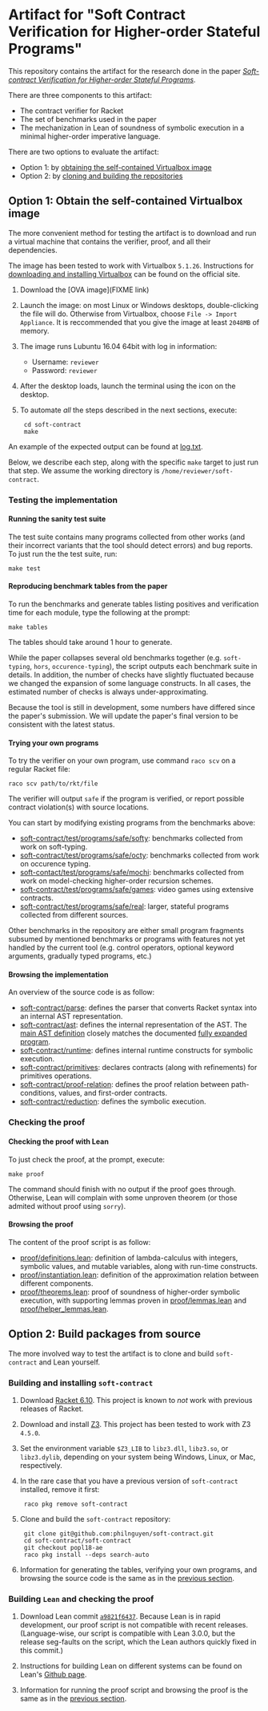 Artifact for "Soft Contract Verification for Higher-order Stateful Programs"
=============================================================

This repository contains the artifact for the research done in the paper
[*Soft-contract Verification for Higher-order Stateful Programs*](https://github.com/philnguyen/soft-contract/blob/popl18-ae/paper/main.pdf).

There are three components to this artifact:

* The contract verifier for Racket
* The set of benchmarks used in the paper
* The mechanization in Lean of soundness of symbolic execution
  in a minimal higher-order imperative language.
  
There are two options to evaluate the artifact:

* Option 1: by [obtaining the self-contained Virtualbox image](#option-1-obtain-the-self-contained-virtualbox-image)
* Option 2: by [cloning and building the repositories](#option-2-build-packages-from-source)

## Option 1: Obtain the self-contained Virtualbox image

The more convenient method for testing the artifact is to download and run
a virtual machine that contains the verifier, proof, and all their dependencies.

The image has been tested to work with Virtualbox `5.1.26`.
Instructions for
[downloading and installing Virtualbox](https://www.virtualbox.org/wiki/Downloads)
can be found on the official site.

1. Download the [OVA image](FIXME link)

2. Launch the image:
   on most Linux or Windows desktops, double-clicking the file will do.
   Otherwise from Virtualbox, choose `File -> Import Appliance`.
   It is reccommended that you give the image at least `2048MB` of memory.
   
3. The image runs Lubuntu 16.04 64bit with log in information:

    * Username: `reviewer`
    * Password: `reviewer`
    
4. After the desktop loads, launch the terminal using the icon on the desktop.
    
5. To automate *all* the steps described in the next sections, execute:

        cd soft-contract
        make
        
An example of the expected output can be found at [log.txt](https://github.com/philnguyen/soft-contract/tree/popl18-ae/log.txt).

Below, we describe each step, along with the specific `make` target to just run that step.
We assume the working directory is `/home/reviewer/soft-contract`.
    
### Testing the implementation

#### Running the sanity test suite

The test suite contains many programs collected from other works
(and their incorrect variants that the tool should detect errors)
and bug reports. To just run the the test suite, run:

    make test

#### Reproducing benchmark tables from the paper

To run the benchmarks and generate tables listing positives
and verification time for each module,
type the following at the prompt:

    make tables
   
The tables should take around 1 hour to generate.

While the paper collapses several old benchmarks together
(e.g. `soft-typing`, `hors`, `occurence-typing`),
the script outputs each benchmark suite in details.
In addition, the number of checks have slightly fluctuated because
we changed the expansion of some language constructs.
In all cases, the estimated number of checks is always under-approximating.

Because the tool is still in development, some numbers have differed
since the paper's submission. We will update the paper's final version
to be consistent with the latest status.
   
#### Trying your own programs

To try the verifier on your own program, use command `raco scv` on a regular
Racket file:

    raco scv path/to/rkt/file
        
The verifier will output `safe` if the program is verified, or
report possible contract violation(s) with source locations.
   
You can start by modifying existing programs from the benchmarks above:

* [soft-contract/test/programs/safe/softy](https://github.com/philnguyen/soft-contract/tree/popl18-ae/soft-contract/test/programs/safe/softy):
  benchmarks collected from work on soft-typing.
* [soft-contract/test/programs/safe/octy](https://github.com/philnguyen/soft-contract/tree/popl18-ae/soft-contract/test/programs/safe/octy):
  benchmarks collected from work on occurence typing.
* [soft-contact/test/programs/safe/mochi](https://github.com/philnguyen/soft-contract/tree/popl18-ae/soft-contract/test/programs/safe/mochi):
  benchmarks collected from work on model-checking higher-order recursion schemes.
* [soft-contract/test/programs/safe/games](https://github.com/philnguyen/soft-contract/tree/popl18-ae/soft-contract/test/programs/safe/games):
  video games using extensive contracts.
* [soft-contract/test/programs/safe/real](https://github.com/philnguyen/soft-contract/tree/popl18-ae/soft-contract/test/programs/safe/real):
  larger, stateful programs collected from different sources.
     
Other benchmarks in the repository are either small program fragments
subsumed by mentioned benchmarks or programs with features not yet handled
by the current tool (e.g. control operators, optional keyword arguments,
gradually typed programs, etc.)
   
#### Browsing the implementation

An overview of the source code is as follow:

* [soft-contract/parse](https://github.com/philnguyen/soft-contract/tree/popl18-ae/soft-contract/parse):
  defines the parser that converts Racket syntax into an internal AST representation.
* [soft-contract/ast](https://github.com/philnguyen/soft-contract/tree/popl18-ae/soft-contract/ast):
  defines the internal representation of the AST.
  The [main AST definition](https://github.com/philnguyen/soft-contract/blob/popl18-ae/soft-contract/ast/signatures.rkt#L73)
  closely matches the documented
  [fully expanded program](https://docs.racket-lang.org/reference/syntax-model.html?q=fully%20expanded#%28part._fully-expanded%29).
* [soft-contract/runtime](https://github.com/philnguyen/soft-contract/tree/popl18-ae/soft-contract/runtime):
  defines internal runtime constructs for symbolic execution.
* [soft-contract/primitives](https://github.com/philnguyen/soft-contract/tree/popl18-ae/soft-contract/primitives):
  declares contracts (along with refinements) for primitives operations.
* [soft-contract/proof-relation](https://github.com/philnguyen/soft-contract/tree/popl18-ae/soft-contract/proof-relation):
  defines the proof relation between path-conditions, values, and first-order contracts.
* [soft-contract/reduction](https://github.com/philnguyen/soft-contract/tree/popl18-ae/soft-contract/reduction):
  defines the symbolic execution.
   
### Checking the proof

#### Checking the proof with Lean

To just check the proof, at the prompt, execute:

    make proof
    
The command should finish with no output if the proof goes through.
Otherwise, Lean will complain with some unproven theorem
(or those admited without proof using `sorry`).

#### Browsing the proof

The content of the proof script is as follow:

* [proof/definitions.lean](https://github.com/philnguyen/soft-contract/blob/popl18-ae/mechanized/definitions.lean): definition of lambda-calculus
  with integers, symbolic values, and mutable variables,
  along with run-time constructs.
* [proof/instantiation.lean](https://github.com/philnguyen/soft-contract/blob/popl18-ae/mechanized/instantiation.lean): definition of the approximation
  relation between different components.
* [proof/theorems.lean](https://github.com/philnguyen/soft-contract/blob/popl18-ae/mechanized/theorems.lean): proof of soundness of higher-order
  symbolic execution, with supporting lemmas proven in
  [proof/lemmas.lean](https://github.com/philnguyen/soft-contract/blob/popl18-ae/mechanized/lemmas.lean) and
  [proof/helper_lemmas.lean](https://github.com/philnguyen/soft-contract/blob/popl18-ae/mechanized/helper_lemmas.lean).
  

## Option 2: Build packages from source

The more involved way to test the artifact is to clone and build `soft-contract`
and Lean yourself.

### Building and installing `soft-contract`

1. Download [Racket 6.10](https://download.racket-lang.org/).
   This project is known to *not* work with previous releases of Racket.

2. Download and install [Z3](https://github.com/Z3Prover/z3/releases).
   This project has been tested to work with Z3 `4.5.0`.
   
3. Set the environment variable `$Z3_LIB` to `libz3.dll`, `libz3.so`,
   or `libz3.dylib`, depending on your system being Windows, Linux, or Mac,
   respectively.
   
4. In the rare case that you have a previous version of `soft-contract`
   installed, remove it first:
   
        raco pkg remove soft-contract
        
5. Clone and build the `soft-contract` repository:

        git clone git@github.com:philnguyen/soft-contract.git
        cd soft-contract/soft-contract
        git checkout popl18-ae
        raco pkg install --deps search-auto
        
6. Information for generating the tables, verifying your own programs,
   and browsing the source code is the same as in the
   [previous section](#testing-the-implementation).
        

### Building `Lean` and checking the proof

1. Download Lean commit
   [`a9821f6437`](https://github.com/leanprover/lean/archive/a9821f643735de59efaf6eeabd0bfa8e9ae914fe.zip).
   Because Lean is in rapid development, our proof script is not compatible
   with recent releases.
   (Language-wise, our script is compatible with Lean 3.0.0,
   but the release seg-faults on the script,
   which the Lean authors quickly fixed in this commit.)
   
2. Instructions for building Lean on different systems can be found on Lean's
   [Github page](https://github.com/leanprover/lean#build-instructions).
   
3. Information for running the proof script and browsing the proof
   is the same as in the [previous section](#checking-the-proof).
